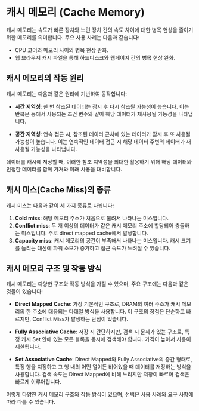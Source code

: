 # 캐시 메모리 (Cache Memory)

캐시 메모리는 속도가 빠른 장치와 느린 장치 간의 속도 차이에 대한 병목 현상을 줄이기 위한 메모리를 의미합니다. 주요 사용 사례는 다음과 같습니다:

- CPU 코어와 메모리 사이의 병목 현상 완화.
- 웹 브라우저 캐시 파일을 통해 하드디스크와 웹페이지 간의 병목 현상 완화.

## 캐시 메모리의 작동 원리

캐시 메모리는 다음과 같은 원리에 기반하여 동작합니다:

- **시간 지역성**: 한 번 참조된 데이터는 잠시 후 다시 참조될 가능성이 높습니다. 이는 반복문 등에서 사용되는 조건 변수와 같이 해당 데이터가 재사용될 가능성을 나타냅니다.

- **공간 지역성**: 연속 접근 시, 참조된 데이터 근처에 있는 데이터가 잠시 후 또 사용될 가능성이 높습니다. 이는 연속적인 데이터 접근 시 해당 데이터 주변의 데이터가 재사용될 가능성을 나타냅니다.

데이터를 캐시에 저장할 때, 이러한 참조 지역성을 최대한 활용하기 위해 해당 데이터와 인접한 데이터를 함께 가져와 미래 사용을 대비합니다.

## 캐시 미스(Cache Miss)의 종류

캐시 미스는 다음과 같이 세 가지 종류로 나뉩니다:

1. **Cold miss**: 해당 메모리 주소가 처음으로 불려서 나타나는 미스입니다.
2. **Conflict miss**: 두 개 이상의 데이터가 같은 캐시 메모리 주소에 할당되어 충돌하는 미스입니다. 주로 direct mapped cache에서 발생합니다.
3. **Capacity miss**: 캐시 메모리의 공간이 부족해서 나타나는 미스입니다. 캐시 크기를 늘리는 대신에 파워 소모가 증가하고 접근 속도가 느려질 수 있습니다.

## 캐시 메모리 구조 및 작동 방식

캐시 메모리는 다양한 구조와 작동 방식을 가질 수 있으며, 주요 구조에는 다음과 같은 것들이 있습니다:

- **Direct Mapped Cache**: 가장 기본적인 구조로, DRAM의 여러 주소가 캐시 메모리의 한 주소에 대응되는 다대일 방식을 사용합니다. 이 구조의 장점은 단순하고 빠르지만, Conflict Miss가 발생하는 단점이 있습니다.

- **Fully Associative Cache**: 저장 시 간단하지만, 검색 시 문제가 있는 구조로, 특정 캐시 Set 안에 있는 모든 블록을 동시에 검색해야 합니다. 가격이 높아서 사용이 제한됩니다.

- **Set Associative Cache**: Direct Mapped와 Fully Associative의 중간 형태로, 특정 행을 지정하고 그 행 내의 어떤 열이든 비어있을 때 데이터를 저장하는 방식을 사용합니다. 검색 속도는 Direct Mapped에 비해 느리지만 저장이 빠르며 검색은 빠르게 이루어집니다.

이렇게 다양한 캐시 메모리 구조와 작동 방식이 있으며, 선택은 사용 사례와 요구 사항에 따라 다를 수 있습니다.

